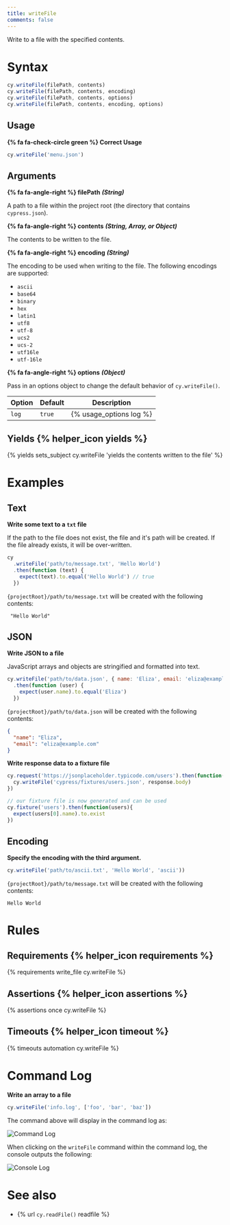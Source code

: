```yaml
---
title: writeFile
comments: false
---
```


Write to a file with the specified contents.

# Syntax

```javascript
cy.writeFile(filePath, contents)
cy.writeFile(filePath, contents, encoding)
cy.writeFile(filePath, contents, options)
cy.writeFile(filePath, contents, encoding, options)
```

## Usage

**{% fa fa-check-circle green %} Correct Usage**

```javascript
cy.writeFile('menu.json')    
```

## Arguments

**{% fa fa-angle-right %} filePath** ***(String)***

A path to a file within the project root (the directory that contains `cypress.json`).

**{% fa fa-angle-right %} contents** ***(String, Array, or Object)***

The contents to be written to the file.

**{% fa fa-angle-right %} encoding**  ***(String)***

The encoding to be used when writing to the file. The following encodings are supported:

* `ascii`
* `base64`
* `binary`
* `hex`
* `latin1`
* `utf8`
* `utf-8`
* `ucs2`
* `ucs-2`
* `utf16le`
* `utf-16le`

**{% fa fa-angle-right %} options**  ***(Object)***

Pass in an options object to change the default behavior of `cy.writeFile()`.

Option | Default | Description
--- | --- | ---
`log` | `true` | {% usage_options log %}

## Yields {% helper_icon yields %}

{% yields sets_subject cy.writeFile 'yields the contents written to the file' %}

# Examples

## Text

**Write some text to a `txt` file**

If the path to the file does not exist, the file and it's path will be created. If the file already exists, it will be over-written.

```javascript
cy
  .writeFile('path/to/message.txt', 'Hello World')
  .then(function (text) {
    expect(text).to.equal('Hello World') // true
  })
```

`{projectRoot}/path/to/message.txt` will be created with the following contents:

```text
 "Hello World"
```

## JSON

**Write JSON to a file**

JavaScript arrays and objects are stringified and formatted into text.

```javascript
cy.writeFile('path/to/data.json', { name: 'Eliza', email: 'eliza@example.com' })
  .then(function (user) {
    expect(user.name).to.equal('Eliza')
  })
```

`{projectRoot}/path/to/data.json` will be created with the following contents:

```json
{
  "name": "Eliza",
  "email": "eliza@example.com"
}
```

**Write response data to a fixture file**

```javascript
cy.request('https://jsonplaceholder.typicode.com/users').then(function(response){
  cy.writeFile('cypress/fixtures/users.json', response.body)
})

// our fixture file is now generated and can be used
cy.fixture('users').then(function(users){
  expect(users[0].name).to.exist
})
```

## Encoding

**Specify the encoding with the third argument.**

```javascript
cy.writeFile('path/to/ascii.txt', 'Hello World', 'ascii'))
```

`{projectRoot}/path/to/message.txt` will be created with the following contents:

```text
Hello World
```

# Rules

## Requirements {% helper_icon requirements %}

{% requirements write_file cy.writeFile %}

## Assertions {% helper_icon assertions %}

{% assertions once cy.writeFile %}

## Timeouts {% helper_icon timeout %}

{% timeouts automation cy.writeFile %}

# Command Log

**Write an array to a file**

```javascript
cy.writeFile('info.log', ['foo', 'bar', 'baz'])
```

The command above will display in the command log as:

![Command Log](/img/api/writefile/write-data-to-system-file-for-testing.png)

When clicking on the `writeFile` command within the command log, the console outputs the following:

![Console Log](/img/api/writefile/console-log-shows-contents-written-to-file.png)

# See also

- {% url `cy.readFile()` readfile %}
